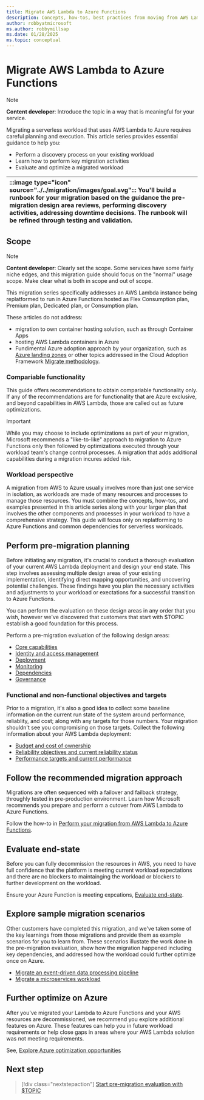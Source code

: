 ```yaml
---
title: Migrate AWS Lambda to Azure Functions
description: Concepts, how-tos, best practices from moving from AWS Lambda to Azure Functions.
author: robbyatmicrosoft
ms.author: robbymillsap
ms.date: 01/28/2025
ms.topic: conceptual
---
```


# Migrate AWS Lambda to Azure Functions

> [!NOTE]
> **Content developer**: Introduce the topic in a way that is meaningful for your service.

Migrating a serverless workload that uses AWS Lambda to Azure requires careful planning and execution. This article series provides essential guidance to help you:

- Perform a discovery process on your existing workload
- Learn how to perform key migration activities
- Evaluate and optimize a migrated workload

| :::image type="icon" source="../../migration/images/goal.svg"::: You'll build a runbook for your migration based on the guidance the pre-migration design area reviews, performing discovery activities, addressing downtime decisions. The runbook will be refined through testing and validation. |
| :-- |

## Scope

> [!NOTE]
> **Content developer**: Clearly set the scope. Some services have some fairly niche edges, and this migration guide should focus on the "normal" usage scope. Make clear what is both in scope and out of scope.

This migration series specifically addresses an AWS Lambda instance being replatformed to run in Azure Functions hosted as Flex Consumption plan, Premium plan, Dedicated plan, or Consumption plan.

These articles do not address:

- migration to own container hosting solution, such as through Container Apps
- hosting AWS Lambda containers in Azure
- Fundimental Azure adoption approach by your organization, such as [Azure landing zones](/azure/cloud-adoption-framework/ready/landing-zone/) or other topics addressed in the Cloud Adoption Framework [Migrate methodology](/azure/cloud-adoption-framework/migrate/).

### Compariable functionality

This guide offers recommendations to obtain compariable functionality only. If any of the recommendations are for functionality that are Azure exclusive, and beyond capabilities in AWS Lambda, those are called out as future optimizations.

> [!IMPORTANT]
> While you may choose to include optimizations as part of your migration, Microsoft recommends a "like-to-like" approach to migration to Azure Functions only then followed by optimizations executed through your workload team's change control processes. A migration that adds additional capabilities during a migration incures added risk.

### Workload perspective

A migration from AWS to Azure usually involves more than just one service in isolation, as workloads are made of many resources and processes to manage those resources. You must combine the concepts, how-tos, and examples presented in this article series along with your larger plan that involves the other components and processes in your workload to have a comprehensive strategy. This guide will focus only on replatforming to Azure Functions and common dependencies for serverless workloads.

## Perform pre-migration planning

Before initiating any migration, it's crucial to conduct a thorough evaluation of your current AWS Lambda deployment and design your end state. This step involves assessing multiple design areas of your existing implementation, identifying direct mapping opportunities, and uncovering potential challenges. These findings have you plan the necessary activities and adjustments to your workload or exectations for a successful transition to Azure Functions.

You can perform the evaluation on these design areas in any order that you wish, however we've discovered that customers that start with $TOPIC establish a good foundation for this process.

Perform a pre-migration evaluation of the following design areas:

- [Core capabilities](./capabilities.md)
- [Identity and access management](./identity-access-management.md)
- [Deployment](./deployment.md)
- [Monitoring](./monitoring.md)
- [Dependencies](./dependencies.md)
- [Governance](./governance.md)

### Functional and non-functional objectives and targets

Prior to a migration, it's also a good idea to collect some baseline information on the current run state of the system around performance, reliablity, and cost; along with any targets for those numbers. Your migration shouldn't see you compromising on those targets. Collect the following information about your AWS Lambda deployment:

- [Budget and cost of ownership](./function-placeholder.md)
- [Reliability objectives and current reliability status](./function-placeholder.md)
- [Performance targets and current performance](./function-placeholder.md)

## Follow the recommended migration approach

Migrations are often sequenced with a failover and failback strategy, throughly tested in pre-production environment. Learn how Microsoft recommends you prepare and perform a cutover from AWS Lambda to Azure Functions.

Follow the how-to in [Perform your migration from AWS Lambda to Azure Functions](./perform-migration.md).

## Evaluate end-state

Before you can fully decommission the resources in AWS, you need to have full confidence that the platform is meeting current workload expectations and there are no blockers to maintainging the workload or blockers to further development on the workload.

Ensure your Azure Function is meeting expcations, [Evaluate end-state](./function-placeholder.md).

## Explore sample migration scenarios

Other customers have completed this migration, and we've taken some of the key learnings from those migrations and provide them as example scenarios for you to learn from. These scenarios illustate the work done in the pre-migration evaluation, show how the migration happened including key dependencies, and addressed how the workload could further optimize once on Azure.

- [Migrate an event-driven data processing pipeline](./function-placeholder.md)
- [Migrate a microservices workload](./function-placeholder.md)

## Further optimize on Azure

After you've migrated your Lambda to Azure Functions and your AWS resources are decommissioned, we recommend you explore additional features on Azure. These features can help you in future workload requirements or help close gaps in areas where your AWS Lambda solution was not meeting requirements.

See, [Explore Azure optimization opportunities](./function-placeholder.md)

## Next step

> [!div class="nextstepaction"]
> [Start pre-migration evaluation with $TOPIC](./governance.md)